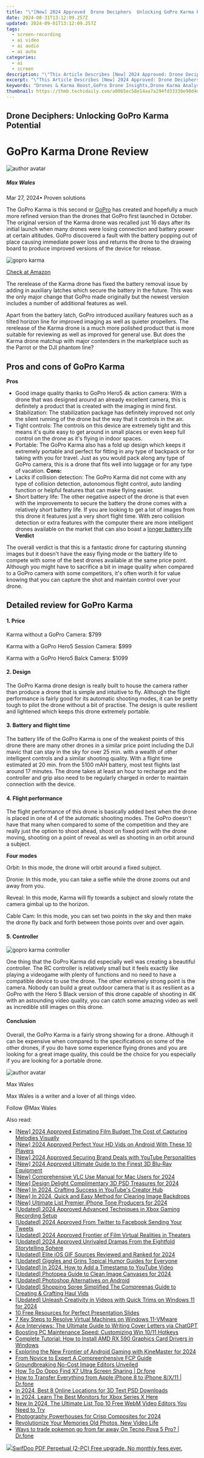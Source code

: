 ```yaml
---
title: "\"[New] 2024 Approved  Drone Deciphers  Unlocking GoPro Karma Potential\""
date: 2024-08-31T13:12:09.257Z
updated: 2024-09-01T13:12:09.257Z
tags: 
  - screen-recording
  - ai video
  - ai audio
  - ai auto
categories: 
  - ai
  - screen
description: "\"This Article Describes [New] 2024 Approved: Drone Deciphers: Unlocking GoPro Karma Potential\""
excerpt: "\"This Article Describes [New] 2024 Approved: Drone Deciphers: Unlocking GoPro Karma Potential\""
keywords: "Drones & Karma Boost,GoPro Drone Insights,Drone Karma Analysis,Karma for GoPro Drone,Unlocking Karma Potential,Karma in Drone Footage,Enhancing Karma with Drones"
thumbnail: https://thmb.techidaily.com/a0065ec58e14aa7a294fd33338e90d4d15fa577ac0b3dd7d4dd7c6264c50f140.jpg
---
```


## Drone Deciphers: Unlocking GoPro Karma Potential

# GoPro Karma Drone Review

![author avatar](https://images.wondershare.com/filmora/article-images/max-wales-author.jpg)

##### Max Wales

 Mar 27, 2024• Proven solutions

 The GoPro Karma is this second or [GoPro](https://tools.techidaily.com/wondershare/filmora/download/) has created and hopefully a much more refined version than the drones that GoPro first launched in October. The original version of the Karma drone was recalled just 16 days after its initial launch when many drones were losing connection and battery power at certain altitudes. GoPro discovered a fault with the battery popping out of place causing immediate power loss and returns the drone to the drawing board to produce improved versions of the device for release.

![gopro karma](https://images.wondershare.com/filmora/article-images/gopro-karma.jpg)

[Check at Amazon](https://www.amazon.com/gp/product/B01N5V4HKQ/ref=as%5Fli%5Ftl?ie=UTF8&tag=vs-flora-20&camp=1789&creative=9325&linkCode=as2&creativeASIN=B01N5V4HKQ&linkId=62a69de1ac6675d917158fa1421eceee)

 The rerelease of the Karma drone has fixed the battery removal issue by adding in auxiliary latches which secure the battery in the future. This was the only major change that GoPro made originally but the newest version includes a number of additional features as well.

 Apart from the battery latch, GoPro introduced auxiliary features such as a tilted horizon line for improved imaging as well as quieter propellers. The rerelease of the Karma drone is a much more polished product that is more suitable for reviewing as well as improved for general use. But does the Karma drone matchup with major contenders in the marketplace such as the Parrot or the DJI phantom line?

## Pros and cons of GoPro Karma

**Pros**

* Good image quality thanks to GoPro Hero5 4k action camera: With a drone that was designed around an already excellent camera, this is definitely a product that is created with the imaging in mind first.
* Stabilization: The stabilization package has definitely improved not only the silent running of the drone but the way that it controls in the air.
* Tight controls: The controls on this device are extremely tight and this means it's quite easy to get around in small places or even keep full control on the drone as it's flying in indoor spaces.
* Portable: The GoPro Karma also has a fold up design which keeps it extremely portable and perfect for fitting in any type of backpack or for taking with you for travel. Just as you would pack along any type of GoPro camera, this is a drone that fits well into luggage or for any type of vacation.
 **Cons:**
* Lacks if collision detection: The GoPro Karma did not come with any type of collision detection, autonomous flight control, auto landing function or helpful features that can make flying easier.
* Short battery life: The other negative aspect of the drone is that even with the improvements to secure the battery the drone comes with a relatively short battery life. If you are looking to get a lot of images from this drone it features just a very short flight time. With zero collision detection or extra features with the computer there are more intelligent drones available on the market that can also boast a [longer battery life](https://tools.techidaily.com/wondershare/filmora/download/)
**Verdict**

 The overall verdict is that this is a fantastic drone for capturing stunning images but it doesn't have the easy flying mode or the battery life to compete with some of the best drones available at the same price point. Although you might have to sacrifice a bit in image quality when compared to a GoPro camera with some competitors, it's often worth it for value knowing that you can capture the shot and maintain control over your drone.

## Detailed review for GoPro Karma

#### 1\.  Price

 Karma without a GoPro Camera: $799

 Karma with a GoPro Hero5 Session Camera: $999

 Karma with a GoPro Hero5 Balck Camera: $1099

#### 2\.  Design

 The GoPro Karma drone design is really built to house the camera rather than produce a drone that is simple and intuitive to fly. Although the flight performance is fairly good for its automatic shooting modes, it can be pretty tough to pilot the drone without a bit of practise. The design is quite resilient and lightened which keeps this drone extremely portable.

#### 3\.  Battery and flight time

 The battery life of the GoPro Karma is one of the weakest points of this drone there are many other drones in a similar price point including the DJI mavic that can stay in the sky for over 25 min. with a wealth of other intelligent controls and a similar shooting quality. With a flight time estimated at 20 min. from the 5100 mAH battery, most test flights last around 17 minutes. The drone takes at least an hour to recharge and the controller and grip also need to be regularly charged in order to maintain connection with the device.

#### 4\.  Flight performance

 The flight performance of this drone is basically added best when the drone is placed in one of 4 of the automatic shooting modes. The GoPro doesn't have that many when compared to some of the competition and they are really just the option to shoot ahead, shoot on fixed point with the drone moving, shooting on a point of reveal as well as shooting in an orbit around a subject.

**Four modes**

 Orbit: In this mode, the drone will orbit around a fixed subject.

 Dronie: In this mode, you can take a selfie while the drone zooms out and away from you.

 Reveal: In this mode, Karma will fly towards a subject and slowly rotate the camera gimbal up to the horizon.

 Cable Cam: In this mode, you can set two points in the sky and then make the drone fly back and forth between those points over and over again.

#### 5\.  Controller

![gopro karma controller](https://images.wondershare.com/filmora/article-images/gopro-karma-controller.jpg)

 One thing that the GoPro Karma did especially well was creating a beautiful controller. The RC controller is relatively small but it feels exactly like playing a videogame with plenty of functions and no need to have a compatible device to use the drone. The other extremely strong point is the camera. Nobody can build a great outdoor camera that is it as resilient as a GoPro with the Hero 5 Black version of this drone capable of shooting in 4K with an astounding video quality, you can catch some amazing video as well as incredible still images on this drone.

#### Conclusion

Overall, the GoPro Karma is a fairly strong showing for a drone. Although it can be expensive when compared to the specifications on some of the other drones, if you do have some experience flying drones and you are looking for a great image quality, this could be the choice for you especially if you are looking for a portable drone.

![author avatar](https://images.wondershare.com/filmora/article-images/max-wales-author.jpg)

Max Wales

Max Wales is a writer and a lover of all things video.

Follow @Max Wales


<ins class="adsbygoogle"
     style="display:block"
     data-ad-format="autorelaxed"
     data-ad-client="ca-pub-7571918770474297"
     data-ad-slot="1223367746"></ins>



<ins class="adsbygoogle"
     style="display:block"
     data-ad-client="ca-pub-7571918770474297"
     data-ad-slot="8358498916"
     data-ad-format="auto"
     data-full-width-responsive="true"></ins>


<span class="atpl-alsoreadstyle">Also read:</span>
<div><ul>
<li><a href="https://article-files.techidaily.com/new-2024-approved-estimating-film-budget-the-cost-of-capturing-melodies-visually/"><u>[New] 2024 Approved  Estimating Film Budget  The Cost of Capturing Melodies Visually</u></a></li>
<li><a href="https://article-files.techidaily.com/new-2024-approved-perfect-your-hd-vids-on-android-with-these-10-players/"><u>[New] 2024 Approved  Perfect Your HD Vids on Android With These 10 Players</u></a></li>
<li><a href="https://article-files.techidaily.com/new-2024-approved-securing-brand-deals-with-youtube-personalities/"><u>[New] 2024 Approved  Securing Brand Deals with YouTube Personalities</u></a></li>
<li><a href="https://fox-links.techidaily.com/new-2024-approved-ultimate-guide-to-the-finest-3d-blu-ray-equipment/"><u>[New] 2024 Approved  Ultimate Guide to the Finest 3D Blu-Ray Equipment</u></a></li>
<li><a href="https://article-files.techidaily.com/new-comprehensive-vlc-use-manual-for-mac-users-for-2024/"><u>[New] Comprehensive VLC Use Manual for Mac Users for 2024</u></a></li>
<li><a href="https://article-files.techidaily.com/new-design-delight-complimentary-3d-psd-treasures-for-2024/"><u>[New] Design Delight  Complimentary 3D PSD Treasures for 2024</u></a></li>
<li><a href="https://youtube-docs.techidaily.com/n-2024-crafting-success-in-youtubes-creator-hub/"><u>[New] In 2024, Crafting Success in YouTube's Creator Hub</u></a></li>
<li><a href="https://article-files.techidaily.com/new-in-2024-quick-and-easy-method-for-clearing-image-backdrops/"><u>[New] In 2024, Quick and Easy Method for Clearing Image Backdrops</u></a></li>
<li><a href="https://article-files.techidaily.com/new-ultimate-list-premier-iphone-tone-producers-for-2024/"><u>[New] Ultimate List  Premier iPhone Tone Producers for 2024</u></a></li>
<li><a href="https://screen-recording.techidaily.com/updated-2024-approved-advanced-techniques-in-xbox-gaming-recording-setup/"><u>[Updated] 2024 Approved  Advanced Techniques in Xbox Gaming Recording Setup</u></a></li>
<li><a href="https://facebook-videos.techidaily.com/updated-2024-approved-from-twitter-to-facebook-sending-your-tweets/"><u>[Updated] 2024 Approved  From Twitter to Facebook  Sending Your Tweets</u></a></li>
<li><a href="https://article-files.techidaily.com/updated-2024-approved-frontier-of-film-virtual-realities-in-theaters/"><u>[Updated] 2024 Approved  Frontier of Film  Virtual Realities in Theaters</u></a></li>
<li><a href="https://article-files.techidaily.com/updated-2024-approved-unrivaled-dramas-from-the-eightfold-storytelling-sphere/"><u>[Updated] 2024 Approved  Unrivaled Dramas From the Eightfold Storytelling Sphere</u></a></li>
<li><a href="https://article-files.techidaily.com/updated-elite-ios-gif-sources-reviewed-and-ranked-for-2024/"><u>[Updated] Elite iOS GIF Sources Reviewed and Ranked for 2024</u></a></li>
<li><a href="https://article-files.techidaily.com/updated-giggles-and-grins-topical-humor-guides-for-everyone/"><u>[Updated] Giggles and Grins  Topical Humor Guides for Everyone</u></a></li>
<li><a href="https://article-files.techidaily.com/updated-in-2024-how-to-add-a-timestamp-to-youtube-video/"><u>[Updated] In 2024, How to Add a Timestamp to YouTube Video</u></a></li>
<li><a href="https://article-files.techidaily.com/updated-photopea-guide-to-clean-image-canvases-for-2024/"><u>[Updated] Photopea Guide to Clean Image Canvases for 2024</u></a></li>
<li><a href="https://article-files.techidaily.com/updated-photoshop-alternatives-on-android/"><u>[Updated] Photoshop Alternatives on Android</u></a></li>
<li><a href="https://extra-skills.techidaily.com/updated-shopping-spree-simplified-the-compreenas-guide-to-creating-and-crafting-haul-vids/"><u>[Updated] Shopping Spree Simplified  The Compreenas Guide to Creating & Crafting Haul Vids</u></a></li>
<li><a href="https://article-files.techidaily.com/updated-unleash-creativity-in-videos-with-quick-trims-on-windows-11-for-2024/"><u>[Updated] Unleash Creativity in Videos with Quick Trims on Windows 11 for 2024</u></a></li>
<li><a href="https://article-posts.techidaily.com/10-free-resources-for-perfect-presentation-slides/"><u>10 Free Resources for Perfect Presentation Slides</u></a></li>
<li><a href="https://win11.techidaily.com/7-key-steps-to-resolve-virtual-machines-on-windows-11-vmware/"><u>7 Key Steps to Resolve Virtual Machines on Windows 11-VMware</u></a></li>
<li><a href="https://tech-revival.techidaily.com/ace-interviews-the-ultimate-guide-to-writing-cover-letters-via-chatgpt/"><u>Ace Interviews: The Ultimate Guide to Writing Cover Letters via ChatGPT</u></a></li>
<li><a href="https://windows11.techidaily.com/boosting-pc-maintenance-speed-customizing-win-1011-hotkeys/"><u>Boosting PC Maintenance Speed: Customizing Win 10/11 Hotkeys</u></a></li>
<li><a href="https://driver-download.techidaily.com/complete-tutorial-how-to-install-amd-rx-590-graphics-card-drivers-in-windows/"><u>Complete Tutorial: How to Install AMD RX 590 Graphics Card Drivers in Windows</u></a></li>
<li><a href="https://some-knowledge.techidaily.com/exploring-the-new-frontier-of-android-gaming-with-kinemaster-for-2024/"><u>Exploring the New Frontier of Android Gaming with KineMaster for 2024</u></a></li>
<li><a href="https://article-files.techidaily.com/from-novice-to-expert-a-compreenhensive-fcp-guide/"><u>From Novice to Expert  A Compreenhensive FCP Guide</u></a></li>
<li><a href="https://article-files.techidaily.com/groundbreaking-no-cost-image-editors-unveiled/"><u>Groundbreaking No-Cost Image Editors Unveiled</u></a></li>
<li><a href="https://screen-mirror.techidaily.com/how-to-do-oppo-find-x7-ultra-screen-sharing-drfone-by-drfone-android/"><u>How To Do Oppo Find X7 Ultra Screen Sharing | Dr.fone</u></a></li>
<li><a href="https://iphone-transfer.techidaily.com/how-to-transfer-everything-from-apple-iphone-8-to-iphone-8x11-drfone-by-drfone-transfer-from-ios/"><u>How to Transfer Everything from Apple iPhone 8 to iPhone 8/X/11 | Dr.fone</u></a></li>
<li><a href="https://article-files.techidaily.com/in-2024-best-8-online-locations-for-3d-text-psd-downloads/"><u>In 2024, Best 8 Online Locations for 3D Text PSD Downloads</u></a></li>
<li><a href="https://article-files.techidaily.com/in-2024-learn-the-best-monitors-for-xbox-series-x-here/"><u>In 2024, Learn The Best Monitors for Xbox Series X Here</u></a></li>
<li><a href="https://video-creation-software.techidaily.com/new-in-2024-the-ultimate-list-top-10-free-webm-video-editors-you-need-to-try/"><u>New In 2024, The Ultimate List Top 10 Free WebM Video Editors You Need to Try</u></a></li>
<li><a href="https://article-files.techidaily.com/photography-powerhouses-for-crisp-composites-for-2024/"><u>Photography Powerhouses for Crisp Composites for 2024</u></a></li>
<li><a href="https://article-files.techidaily.com/revolutionize-your-memories-old-photos-new-video-life/"><u>Revolutionize Your Memories  Old Photos, New Video Life</u></a></li>
<li><a href="https://android-pokemon-go.techidaily.com/ways-to-trade-pokemon-go-from-far-away-on-tecno-pova-5-pro-drfone-by-drfone-virtual-android/"><u>Ways to trade pokemon go from far away On Tecno Pova 5 Pro? | Dr.fone</u></a></li>
</ul></div>

<!-- affiliate ads begin -->
<a href="https://purchase.swifdoo.com/order/checkout.php?PRODS=38709260&QTY=1&AFFILIATE=108875&CART=1"><img src="https://secure.avangate.com/images/merchant/8b932759a5a04ddb34bf79e3f9072e4b/products/Product%20box%20white-1024x1024.png" border="0">SwifDoo PDF Perpetual (2-PC)  Free upgrade. No monthly fees ever. </a>
<!-- affiliate ads end -->